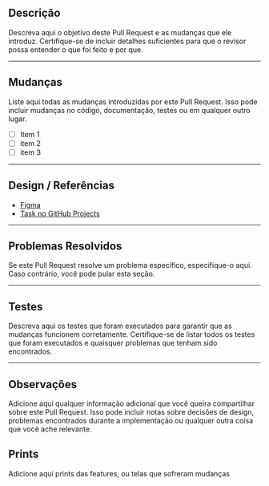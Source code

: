 ## Descrição
Descreva aqui o objetivo deste Pull Request e as mudanças que ele introduz. Certifique-se de incluir detalhes suficientes para que o revisor possa entender o que foi feito e por que.
___
## Mudanças
Liste aqui todas as mudanças introduzidas por este Pull Request. Isso pode incluir mudanças no código, documentação, testes ou em qualquer outro lugar.

- [ ] Item 1
- [ ] item 2
- [ ] item 3
___
## Design / Referências

- [Figma](Figma)
- [Task no GitHub Projects](Task)
___
## Problemas Resolvidos
Se este Pull Request resolve um problema específico, especifique-o aqui. Caso contrário, você pode pular esta seção.
___
## Testes
Descreva aqui os testes que foram executados para garantir que as mudanças funcionem corretamente. Certifique-se de listar todos os testes que foram executados e quaisquer problemas que tenham sido encontrados.
___
## Observações
Adicione aqui qualquer informação adicional que você queira compartilhar sobre este Pull Request. Isso pode incluir notas sobre decisões de design, problemas encontrados durante a implementação ou qualquer outra coisa que você ache relevante.

## Prints
Adicione aqui prints das features, ou telas que sofreram mudanças
